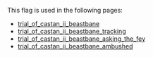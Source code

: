This flag is used in the following pages:
 - [trial_of_castan_ii_beastbane](../events/trial_of_castan_ii_beastbane.md)
 - [trial_of_castan_ii_beastbane_tracking](../events/trial_of_castan_ii_beastbane_tracking.md)
 - [trial_of_castan_ii_beastbane_asking_the_fey](../events/trial_of_castan_ii_beastbane_asking_the_fey.md)
 - [trial_of_castan_ii_beastbane_ambushed](../events/trial_of_castan_ii_beastbane_ambushed.md)
